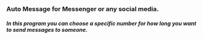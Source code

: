 ﻿### Auto Message for Messenger or any social media.
##### In this program you can choose a specific number for how long you want to send messages to someone.
